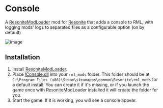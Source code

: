 # Console

A [ResoniteModLoader](https://github.com/resonite-modding-group/ResoniteModLoader) mod for [Resonite](https://resonite.com/) that adds a console to RML, with logging mods' logs to separated files as a configurable option (on by default)

![image](https://github.com/user-attachments/assets/60eb647e-57d2-4006-b4b7-fb0d52f8f4b8)

## Installation
1. Install [ResoniteModLoader](https://github.com/resonite-modding-group/ResoniteModLoader).
1. Place [!Console.dll](https://github.com/KannyaResonite/Console/releases/latest/download/Console.dll) into your `rml_mods` folder. This folder should be at `C:\Program Files (x86)\Steam\steamapps\common\Resonite\rml_mods` for a default install. You can create it if it's missing, or if you launch the game once with ResoniteModLoader installed it will create the folder for you.
1. Start the game. If it is working, you will see a console appear.
